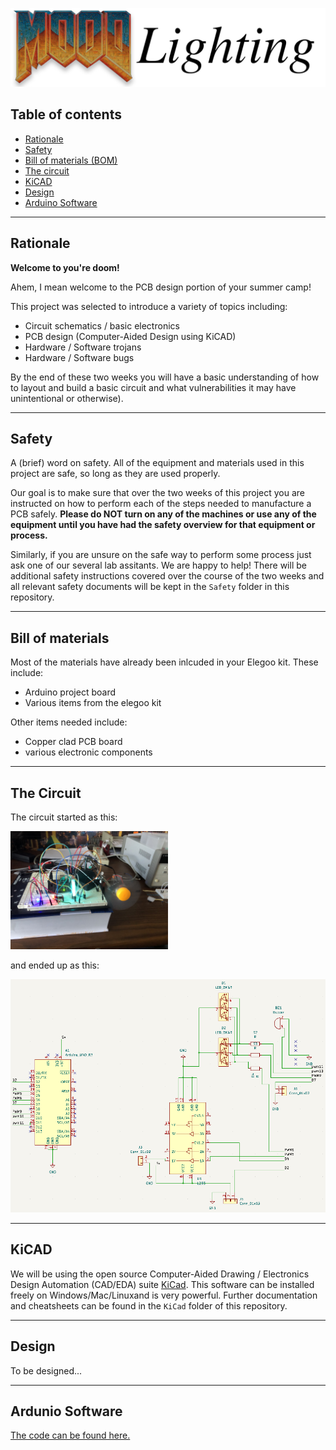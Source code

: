 ![Mood Lighting](./img/mood-lighting.png)

## Table of contents

* [Rationale](README.md#rationale)
* [Safety](README.md#safety)
* [Bill of materials (BOM)](README.md#bill-of-materials)
* [The circuit](README.md#the-circuit)
* [KiCAD](README.md#kicad)
* [Design](README.md#design)
* [Arduino Software](README.md#arduino-software)

---

## Rationale

**Welcome to you're doom!**

Ahem, I mean welcome to the PCB design portion of your summer camp!

This project was selected to introduce a variety of topics including:

* Circuit schematics / basic electronics
* PCB design (Computer-Aided Design using KiCAD)
* Hardware / Software trojans
* Hardware / Software bugs

By the end of these two weeks you will have a basic understanding of how to 
layout and build a basic circuit and what vulnerabilities it may have 
unintentional or otherwise).

---

## Safety

A (brief) word on safety.  All of the equipment and materials used in this project
are safe, so long as they are used properly.

Our goal is to make sure that over the two weeks of this project you are instructed 
on how to perform each of the steps needed to manufacture a PCB safely.  **Please do
NOT turn on any of the machines or use any of the equipment until you have had the 
safety overview for that equipment or process.** 

Similarly, if you are unsure on the safe way to perform some process just ask one of 
our several lab assitants.  We are happy to help!  There will be additional safety
instructions covered over the course of the two weeks and all relevant safety documents
will be kept in the `Safety` folder in this repository.

---

## Bill of materials

Most of the materials have already been inlcuded in your Elegoo kit.  These include:

* Arduino project board
* Various items from the elegoo kit

Other items needed include:

* Copper clad PCB board
* various electronic components

---

## The Circuit


The circuit started as this:

<img src="./img/mood-breadboard.jpg"  width="50%" height="50%">

and ended up as this:

![Mood whiteboard](./img/mood-schematic.png)

---

## KiCAD

We will be using the open source Computer-Aided Drawing / Electronics Design Automation (CAD/EDA) suite [KiCad](https://www.kicad.org/).  This software can be installed freely on Windows/Mac/Linuxand is very powerful.  Further documentation and cheatsheets can be found in the `KiCad` folder of this repository.

---

## Design

To be designed...

---

## Ardunio Software 

[The code can be found here.](https://github.com/wrightedu/mood/tree/main/updated_mood/updated_mood_code)

